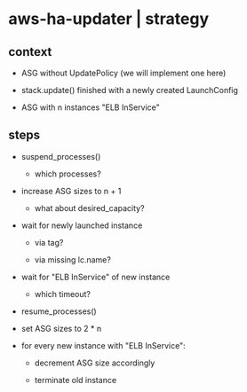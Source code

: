 aws-ha-updater | strategy
=========================

context
-------

- ASG without UpdatePolicy (we will implement one here)

- stack.update() finished with a newly created LaunchConfig

- ASG with n instances "ELB InService"


steps
-----

- suspend_processes()

    * which processes?

- increase ASG sizes to n + 1

    * what about desired_capacity?

- wait for newly launched instance

    * via tag?

    * via missing lc.name?

- wait for "ELB InService" of new instance

    * which timeout?

- resume_processes()

- set ASG sizes to 2 * n

- for every new instance with "ELB InService":

    * decrement ASG size accordingly

    * terminate old instance


